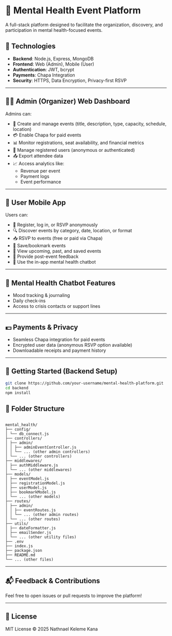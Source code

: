 # 🧠 Mental Health Event Platform

A full-stack platform designed to facilitate the organization, discovery, and participation in mental health-focused events.

## 🔧 Technologies

- **Backend**: Node.js, Express, MongoDB
- **Frontend**: Web (Admin), Mobile (User)
- **Authentication**: JWT, bcrypt
- **Payments**: Chapa Integration
- **Security**: HTTPS, Data Encryption, Privacy-first RSVP

---

## 🧑‍💼 Admin (Organizer) Web Dashboard

Admins can:

- 📝 Create and manage events (title, description, type, capacity, schedule, location)
- 💳 Enable Chapa for paid events
- 📊 Monitor registrations, seat availability, and financial metrics
- 👥 Manage registered users (anonymous or authenticated)
- 📤 Export attendee data
- 📈 Access analytics like:
  - Revenue per event
  - Payment logs
  - Event performance

---

## 📱 User Mobile App

Users can:

- 🧾 Register, log in, or RSVP anonymously
- 🔍 Discover events by category, date, location, or format
- 📥 RSVP to events (free or paid via Chapa)
- 💾 Save/bookmark events
- 👀 View upcoming, past, and saved events
- 💬 Provide post-event feedback
- 🧠 Use the in-app mental health chatbot

---

## 🤖 Mental Health Chatbot Features

- Mood tracking & journaling
- Daily check-ins
- Access to crisis contacts or support lines

---

## 💵 Payments & Privacy

- Seamless Chapa integration for paid events
- Encrypted user data (anonymous RSVP option available)
- Downloadable receipts and payment history

---

## 🚀 Getting Started (Backend Setup)

```bash
git clone https://github.com/your-username/mental-health-platform.git
cd backend
npm install
```

## 📂 Folder Structure

```

mental_health/
├── config/
│ └── db_connect.js
├── controllers/
│ ├── admin/
│ │ ├── adminEventController.js
│ │ └── ... (other admin controllers)
│ └── ... (other controllers)
├── middlewares/
│ ├── authMiddleware.js
│ └── ... (other middlewares)
├── models/
│ ├── eventModel.js
│ ├── registrationModel.js
│ ├── userModel.js
│ ├── bookmarkModel.js
│ └── ... (other models)
├── routes/
│ ├── admin/
│ │ ├── eventRoutes.js
│ │ └── ... (other admin routes)
│ └── ... (other routes)
├── utils/
│ ├── dateFormatter.js
│ ├── emailSender.js
│ └── ... (other utility files)
├── .env
├── index.js
├── package.json
├── README.md
└── ... (other files)

```

---

## 📬 Feedback & Contributions

Feel free to open issues or pull requests to improve the platform!

---

## 📜 License

MIT License © 2025 Nathnael Keleme Kana

```

```
